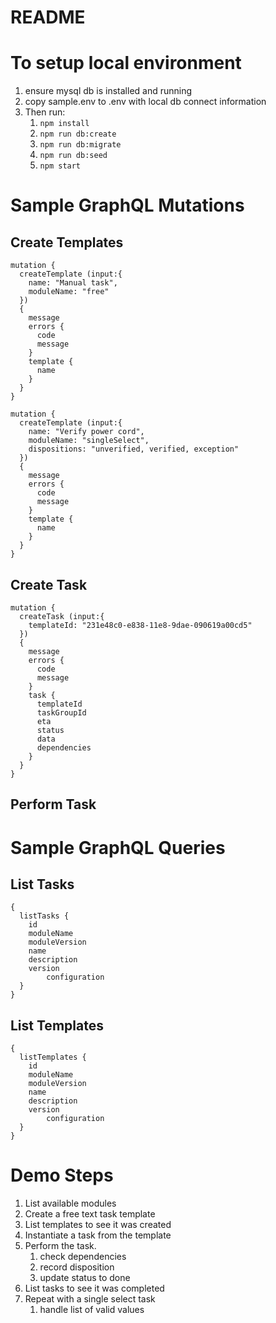 # README
# To setup local environment
1. ensure mysql db is installed and running
2. copy sample.env to .env with local db connect information
3. Then run:
	1. `npm install`
	2. `npm run db:create`
	3. `npm run db:migrate`
	4. `npm run db:seed`
	5. `npm start`

# Sample GraphQL Mutations


## Create Templates
```
mutation {
  createTemplate (input:{
    name: "Manual task",
    moduleName: "free"
  })
  {
    message
    errors { 
      code
      message
    }
    template {
      name
    }
  }
}
```

```
mutation {
  createTemplate (input:{
    name: "Verify power cord",
    moduleName: "singleSelect",
    dispositions: "unverified, verified, exception"
  })
  {
    message
    errors { 
      code
      message
    }
    template {
      name
    }
  }
}
```


## Create Task

```
mutation {
  createTask (input:{
    templateId: "231e48c0-e838-11e8-9dae-090619a00cd5"
  })
  {
    message
    errors { 
      code
      message
    }
    task {
      templateId
      taskGroupId
      eta
      status
      data
      dependencies
    } 
  }
}
```

## Perform Task


# Sample GraphQL Queries
## List Tasks

```
{
  listTasks {
    id
    moduleName
    moduleVersion
    name
    description
    version
		configuration
  }
}
```

## List Templates

```
{
  listTemplates {
    id
    moduleName
    moduleVersion
    name
    description
    version
		configuration
  }
}
```



# Demo Steps
1. List available modules
2. Create a free text task template
3. List templates to see it was created
4. Instantiate a task from the template
5. Perform the task.
	1. check dependencies
	2. record disposition
	3. update status to done
6. List tasks to see it was completed
7. Repeat with a single select task
	1. handle list of valid values

